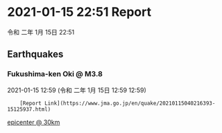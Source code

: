 # 2021-01-15 22:51 Report
令和 二年 1月 15日 22:51

## Earthquakes
### Fukushima-ken Oki @ M3.8
2021-01-15 12:59 (令和 二年 1月 15日 12:59 12:59)
  
        [Report Link](https://www.jma.go.jp/en/quake/20210115040216393-15125937.html)  
[epicenter @ 30km](https://www.google.com/maps/place/37°12'00%22+141°12'00%22/@37.2,141.2,17z/data=!3m1!4b1!4m5!3m4!1s0x0:0x0!8m2!3d37.2!4d141.2)